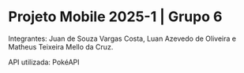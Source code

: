 # Projeto Mobile 2025-1 | Grupo 6

Integrantes: Juan de Souza Vargas Costa, Luan Azevedo de Oliveira e Matheus Teixeira Mello da Cruz.

API utilizada: PokéAPI